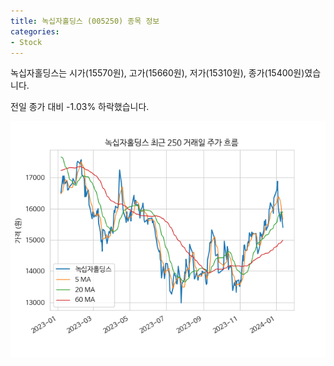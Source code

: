 ```yaml
---
title: 녹십자홀딩스 (005250) 종목 정보
categories:
- Stock
---
```


녹십자홀딩스는 시가(15570원), 고가(15660원), 저가(15310원), 종가(15400원)였습니다.

전일 종가 대비 -1.03% 하락했습니다.

<!-- more -->

![005250](/assets/stock_images/005250.png)